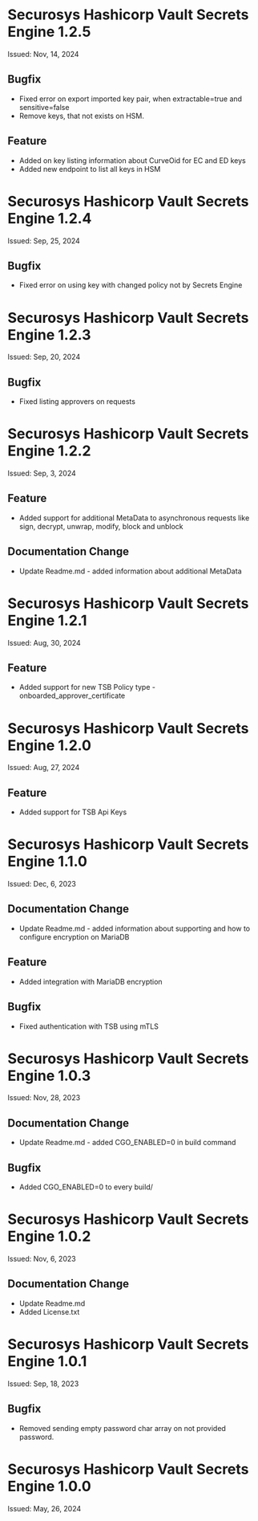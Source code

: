 # Securosys Hashicorp Vault Secrets Engine 1.2.5
Issued: Nov, 14, 2024
## Bugfix
- Fixed error on export imported key pair, when extractable=true and sensitive=false
- Remove keys, that not exists on HSM.
## Feature
- Added on key listing information about CurveOid for EC and ED keys
- Added new endpoint to list all keys in HSM

# Securosys Hashicorp Vault Secrets Engine 1.2.4
Issued: Sep, 25, 2024
## Bugfix
- Fixed error on using key with changed policy not by Secrets Engine

# Securosys Hashicorp Vault Secrets Engine 1.2.3
Issued: Sep, 20, 2024
## Bugfix
- Fixed listing approvers on requests

# Securosys Hashicorp Vault Secrets Engine 1.2.2
Issued: Sep, 3, 2024
## Feature
- Added support for additional MetaData to asynchronous requests like sign, decrypt, unwrap, modify, block and unblock
## Documentation Change
- Update Readme.md - added information about additional MetaData

# Securosys Hashicorp Vault Secrets Engine 1.2.1
Issued: Aug, 30, 2024
## Feature
- Added support for new TSB Policy type - onboarded_approver_certificate

# Securosys Hashicorp Vault Secrets Engine 1.2.0
Issued: Aug, 27, 2024
## Feature
- Added support for TSB Api Keys

# Securosys Hashicorp Vault Secrets Engine 1.1.0
Issued: Dec, 6, 2023
## Documentation Change
- Update Readme.md - added information about supporting and how to configure encryption on MariaDB
## Feature
- Added integration with MariaDB encryption
## Bugfix
- Fixed authentication with TSB using mTLS

# Securosys Hashicorp Vault Secrets Engine 1.0.3
Issued: Nov, 28, 2023
## Documentation Change
- Update Readme.md - added CGO_ENABLED=0 in build command
## Bugfix
- Added CGO_ENABLED=0 to every build/

# Securosys Hashicorp Vault Secrets Engine 1.0.2
Issued: Nov, 6, 2023
## Documentation Change
- Update Readme.md
- Added License.txt

# Securosys Hashicorp Vault Secrets Engine 1.0.1
Issued: Sep, 18, 2023
## Bugfix
- Removed sending empty password char array on not provided password.

# Securosys Hashicorp Vault Secrets Engine 1.0.0
Issued: May, 26, 2024